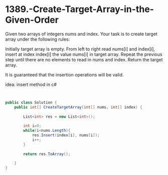 # 1389.-Create-Target-Array-in-the-Given-Order
Given two arrays of integers nums and index. Your task is to create target array under the following rules:

Initially target array is empty.
From left to right read nums[i] and index[i], insert at index index[i] the value nums[i] in target array.
Repeat the previous step until there are no elements to read in nums and index.
Return the target array.

It is guaranteed that the insertion operations will be valid.

 idea: insert method in c#

```c#


public class Solution {
    public int[] CreateTargetArray(int[] nums, int[] index) {
         
        List<int> res = new List<int>();
        
        int i=0;
        while(i<nums.Length){
            res.Insert(index[i], nums[i]);
            i++;
        }
        
        return res.ToArray();
        
    }
}

```
